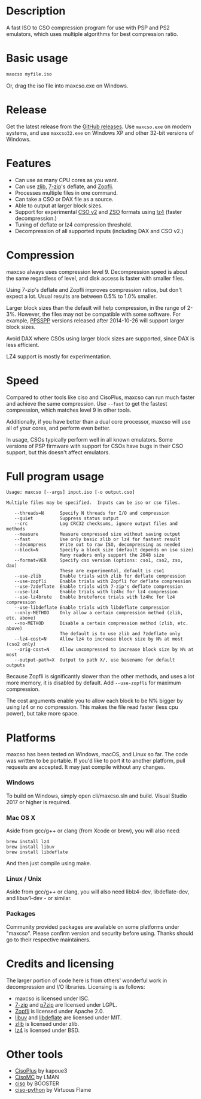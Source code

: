 Description
===========

A fast ISO to CSO compression program for use with PSP and PS2 emulators, which uses multiple
algorithms for best compression ratio.


Basic usage
===========

```sh
maxcso myfile.iso
```

Or, drag the iso file into maxcso.exe on Windows.


Release
===========

Get the latest release from the [GitHub releases][].  Use `maxcso.exe` on modern systems, and use
`maxcso32.exe` on Windows XP and other 32-bit versions of Windows.


Features
===========

  * Can use as many CPU cores as you want.
  * Can use [zlib][], [7-zip][]'s deflate, and [Zopfli][].
  * Processes multiple files in one command.
  * Can take a CSO or DAX file as a source.
  * Able to output at larger block sizes.
  * Support for experimental [CSO v2][] and [ZSO][] formats using [lz4][] (faster decompression.)
  * Tuning of deflate or lz4 compression threshold.
  * Decompression of all supported inputs (including DAX and CSO v2.)


Compression
===========

maxcso always uses compression level 9.  Decompression speed is about the same regardless of
level, and disk access is faster with smaller files.

Using 7-zip's deflate and Zopfli improves compression ratios, but don't expect a lot.  Usual
results are between 0.5% to 1.0% smaller.

Larger block sizes than the default will help compression, in the range of 2-3%.  However, the
files may not be compatible with some software.  For example, [PPSSPP][] versions released
after 2014-10-26 will support larger block sizes.

Avoid DAX where CSOs using larger block sizes are supported, since DAX is less efficient.

LZ4 support is mostly for experimentation.


Speed
===========

Compared to other tools like ciso and CisoPlus, maxcso can run much faster and achieve the same
compression.  Use `--fast` to get the fastest compression, which matches level 9 in other tools.

Additionally, if you have better than a dual core processor, maxcso will use all of your cores,
and perform even better.

In usage, CSOs typically perform well in all known emulators.  Some versions of PSP firmware with
support for CSOs have bugs in their CSO support, but this doesn't affect emulators.


Full program usage
===========

```
Usage: maxcso [--args] input.iso [-o output.cso]

Multiple files may be specified.  Inputs can be iso or cso files.

   --threads=N      Specify N threads for I/O and compression
   --quiet          Suppress status output
   --crc            Log CRC32 checksums, ignore output files and methods
   --measure        Measure compressed size without saving output
   --fast           Use only basic zlib or lz4 for fastest result
   --decompress     Write out to raw ISO, decompressing as needed
   --block=N        Specify a block size (default depends on iso size)
                    Many readers only support the 2048 size
   --format=VER     Specify cso version (options: cso1, cso2, zso, dax)
                    These are experimental, default is cso1
   --use-zlib       Enable trials with zlib for deflate compression
   --use-zopfli     Enable trials with Zopfli for deflate compression
   --use-7zdeflate  Enable trials with 7-zip's deflate compression
   --use-lz4        Enable trials with lz4hc for lz4 compression
   --use-lz4brute   Enable bruteforce trials with lz4hc for lz4 compression
   --use-libdeflate Enable trials with libdeflate compression
   --only-METHOD    Only allow a certain compression method (zlib, etc. above)
   --no-METHOD      Disable a certain compression method (zlib, etc. above)
                    The default is to use zlib and 7zdeflate only
   --lz4-cost=N     Allow lz4 to increase block size by N% at most (cso2 only)
   --orig-cost=N    Allow uncompressed to increase block size by N% at most
   --output-path=X  Output to path X/, use basename for default outputs
```

Because Zopfli is significantly slower than the other methods, and uses a lot more memory, it
is disabled by default.  Add `--use-zopfli` for maximum compression.

The cost arguments enable you to allow each block to be N% bigger by using lz4 or no
compression.  This makes the file read faster (less cpu power), but take more space.


Platforms
===========

maxcso has been tested on Windows, macOS, and Linux so far.  The code was written to be portable.
If you'd like to port it to another platform, pull requests are accepted.  It may just compile
without any changes.

### Windows

To build on Windows, simply open cli/maxcso.sln and build.  Visual Studio 2017 or higher is
required.

### Mac OS X

Aside from gcc/g++ or clang (from Xcode or brew), you will also need:

    brew install lz4
    brew install libuv
    brew install libdeflate

And then just compile using make.

### Linux / Unix

Aside from gcc/g++ or clang, you will also need liblz4-dev, libdeflate-dev, and libuv1-dev - or
similar.

### Packages

Community provided packages are available on some platforms under "maxcso".  Please confirm
version and security before using.  Thanks should go to their respective maintainers.


Credits and licensing
===========

The larger portion of code here is from others' wonderful work in decompression and I/O
libraries.  Licensing is as follows:

 * maxcso is licensed under ISC.
 * [7-zip][] and [p7zip][] are licensed under LGPL.
 * [Zopfli][] is licensed under Apache 2.0.
 * [libuv][] and [libdeflate][] are licensed under MIT.
 * [zlib][] is licensed under zlib.
 * [lz4][] is licensed under BSD.


Other tools
===========

 * [CisoPlus][] by kapoue3
 * [CisoMC][] by LMAN
 * [ciso][] by BOOSTER
 * [ciso-python][] by Virtuous Flame


[zlib]: https://github.com/madler/zlib
[7-zip]: http://7-zip.org/
[p7zip]: http://p7zip.sourceforge.net/
[Zopfli]: https://github.com/google/zopfli
[PPSSPP]: https://github.com/hrydgard/ppsspp
[libuv]: https://github.com/joyent/libuv
[libdeflate]: https://github.com/ebiggers/libdeflate
[CisoPlus]: https://web.archive.org/web/20161223115412/http://cisoplus.pspgen.com/
[CisoMC]: http://wololo.net/talk/viewtopic.php?f=20&t=32659
[ciso]: http://sourceforge.net/projects/ciso/
[ciso-python]: https://github.com/MrColdbird/procfw/blob/master/contrib/ciso.py
[lz4]: https://github.com/lz4/lz4
[CSO v2]: README_CSO.md
[ZSO]: README_ZSO.md
[GitHub releases]: https://github.com/unknownbrackets/maxcso/releases
